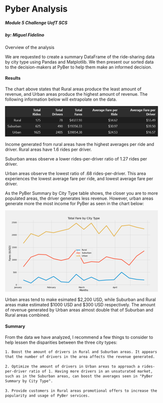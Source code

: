 # Pyber Analysis
##### Module 5 Challenge UofT SCS
##### by: Miguel Fidelino

Overview of the analysis

We are requested to create a summary DataFrame of the ride-sharing data by city type using Pandas and Matplotlib. We then present our sorted data to the decision-makers at PyBer to help them make an informed decision.

#### Results

The chart above states that Rural areas produce the least amount of revenue, and Urban areas produce the highest amount of revenue. The following information below will extrapolate on the data.

![PyBer Summary by City Type](analysis/pyber_summary_df.png "PyBer Summary by City Type")

Income generated from rural areas have the highest averages per ride and driver. Rural areas have 1.6 rides per driver. 

Suburban areas observe a lower rides-per-driver ratio of 1.27 rides per driver.

Urban areas observe the lowest ratio of .68 rides-per-driver. This area experiences the lowest average fare per ride, and lowest average fare per driver. 

As the PyBer Summary by City Type table shows, the closer you are to more populated areas, the driver generates less revenue. However, urban areas generate more the most income for PyBer as seen in the chart below:

![Total Fare by City Type](analysis/Total%20Fare%20by%20City%20Type.png "Total Fare by City Type")

Urban areas tend to make esimated $2,200 USD, while Suburban and Rural areas make estimated $1000 USD and $300 USD respectively. The amount of revenue generated by Urban areas almost double that of Suburban and Rural areas combined.

#### Summary

From the data we have analyzed, I recommend a few things to consider to help lessen the disparities between the three city types:

    1. Boost the amount of drivers in Rural and Suburban areas. It appears that the number of drivers in the area affects the revenue generated.
    
    2. Optimize the amount of drivers in Urban areas to approach a rides-per-driver ratio of 1. Having more drivers in an unsaturated market, such as in the Suburban areas, can boost the averages seen in "PyBer Summary by City Type".
    
    3. Provide customers in Rural areas promotional offers to increase the popularity and usage of PyBer services.

